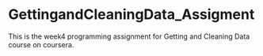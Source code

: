 # GettingandCleaningData_Assigment
This is the week4 programming assignment for Getting and Cleaning Data course on coursera.
